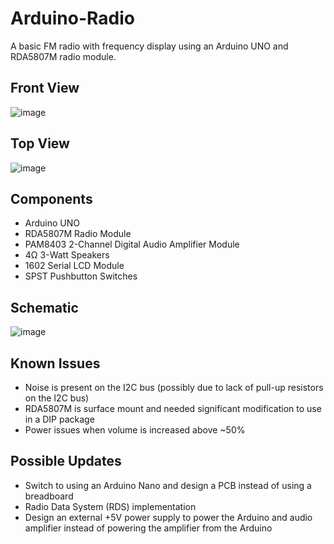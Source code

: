 # Arduino-Radio
A basic FM radio with frequency display using an Arduino UNO and RDA5807M radio module.

## Front View
![image](https://user-images.githubusercontent.com/77598913/140168737-ebb9ec9c-1214-4275-ba31-5c0254542d4b.png)

## Top View
![image](https://user-images.githubusercontent.com/77598913/140168756-ded740f6-e7d7-4aa4-a421-f50c7683c644.png)


## Components
* Arduino UNO
* RDA5807M Radio Module
* PAM8403 2-Channel Digital Audio Amplifier Module
* 4Ω 3-Watt Speakers
* 1602 Serial LCD Module
* SPST Pushbutton Switches

## Schematic
![image](https://user-images.githubusercontent.com/77598913/140165909-e8308d82-905d-4a68-ab45-5453e7f420be.png)

## Known Issues
* Noise is present on the I2C bus (possibly due to lack of pull-up resistors on the I2C bus)
* RDA5807M is surface mount and needed significant modification to use in a DIP package
* Power issues when volume is increased above ~50%

## Possible Updates
* Switch to using an Arduino Nano and design a PCB instead of using a breadboard
* Radio Data System (RDS) implementation
* Design an external +5V power supply to power the Arduino and audio amplifier instead of powering the amplifier from the Arduino
